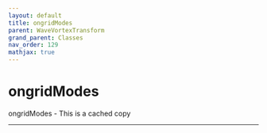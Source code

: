 ```yaml
---
layout: default
title: ongridModes
parent: WaveVortexTransform
grand_parent: Classes
nav_order: 129
mathjax: true
---
```


#  ongridModes

ongridModes -  This is a cached copy


---

